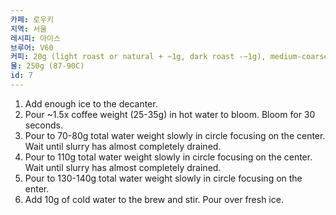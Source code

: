```yaml
---
카페: 로우키
지역: 서울
레시피: 아이스
브루어: V60
커피: 20g (light roast or natural + ~1g, dark roast -~1g), medium-coarse (1200 - 1300 um)
물: 250g (87-90C)
id: 7
---
```


1. Add enough ice to the decanter.
2. Pour ~1.5x coffee weight (25-35g) in hot water to bloom. Bloom for 30 seconds.
3. Pour to 70-80g total water weight slowly in circle focusing on the center. Wait until slurry has almost completely drained.
4. Pour to 110g total water weight slowly in circle focusing on the center. Wait until slurry has almost completely drained.
5. Pour to 130-140g total water weight slowly in circle focusing on the enter. 
6. Add 10g of cold water to the brew and stir. Pour over fresh ice.